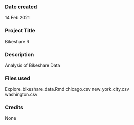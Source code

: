 ### Date created
14 Feb 2021

### Project Title
Bikeshare R

### Description
Analysis of Bikeshare Data

### Files used
Explore_bikeshare_data.Rmd
chicago.csv
new_york_city.csv
washington.csv

### Credits
None

